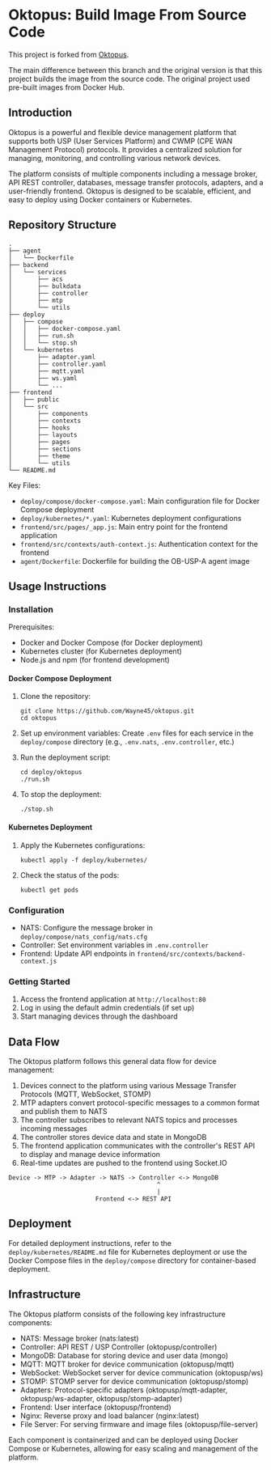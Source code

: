 # Oktopus: Build Image From Source Code

This project is forked from [Oktopus](https://github.com/OktopUSP/oktopus).

The main difference between this branch and the original version is that this project builds the image from the source code. The original project used pre-built images from Docker Hub.

## Introduction

Oktopus is a powerful and flexible device management platform that supports both USP (User Services Platform) and CWMP (CPE WAN Management Protocol) protocols. It provides a centralized solution for managing, monitoring, and controlling various network devices.

The platform consists of multiple components including a message broker, API REST controller, databases, message transfer protocols, adapters, and a user-friendly frontend. Oktopus is designed to be scalable, efficient, and easy to deploy using Docker containers or Kubernetes.

## Repository Structure

```
.
├── agent
│   └── Dockerfile
├── backend
│   └── services
│       ├── acs
│       ├── bulkdata
│       ├── controller
│       ├── mtp
│       └── utils
├── deploy
│   ├── compose
│   │   ├── docker-compose.yaml
│   │   ├── run.sh
│   │   └── stop.sh
│   └── kubernetes
│       ├── adapter.yaml
│       ├── controller.yaml
│       ├── mqtt.yaml
│       ├── ws.yaml
│       └── ...
├── frontend
│   ├── public
│   └── src
│       ├── components
│       ├── contexts
│       ├── hooks
│       ├── layouts
│       ├── pages
│       ├── sections
│       ├── theme
│       └── utils
└── README.md
```

Key Files:
- `deploy/compose/docker-compose.yaml`: Main configuration file for Docker Compose deployment
- `deploy/kubernetes/*.yaml`: Kubernetes deployment configurations
- `frontend/src/pages/_app.js`: Main entry point for the frontend application
- `frontend/src/contexts/auth-context.js`: Authentication context for the frontend
- `agent/Dockerfile`: Dockerfile for building the OB-USP-A agent image

## Usage Instructions

### Installation

Prerequisites:
- Docker and Docker Compose (for Docker deployment)
- Kubernetes cluster (for Kubernetes deployment)
- Node.js and npm (for frontend development)

#### Docker Compose Deployment

1. Clone the repository:
   ```
   git clone https://github.com/Wayne45/oktopus.git
   cd oktopus
   ```

2. Set up environment variables:
   Create `.env` files for each service in the `deploy/compose` directory (e.g., `.env.nats`, `.env.controller`, etc.)

3. Run the deployment script:
   ```
   cd deploy/oktopus
   ./run.sh
   ```

4. To stop the deployment:
   ```
   ./stop.sh
   ```

#### Kubernetes Deployment

1. Apply the Kubernetes configurations:
   ```
   kubectl apply -f deploy/kubernetes/
   ```

2. Check the status of the pods:
   ```
   kubectl get pods
   ```

### Configuration

- NATS: Configure the message broker in `deploy/compose/nats_config/nats.cfg`
- Controller: Set environment variables in `.env.controller`
- Frontend: Update API endpoints in `frontend/src/contexts/backend-context.js`

### Getting Started

1. Access the frontend application at `http://localhost:80`
2. Log in using the default admin credentials (if set up)
3. Start managing devices through the dashboard

## Data Flow

The Oktopus platform follows this general data flow for device management:

1. Devices connect to the platform using various Message Transfer Protocols (MQTT, WebSocket, STOMP)
2. MTP adapters convert protocol-specific messages to a common format and publish them to NATS
3. The controller subscribes to relevant NATS topics and processes incoming messages
4. The controller stores device data and state in MongoDB
5. The frontend application communicates with the controller's REST API to display and manage device information
6. Real-time updates are pushed to the frontend using Socket.IO

```
Device -> MTP -> Adapter -> NATS -> Controller <-> MongoDB
                                         ^
                                         |
                        Frontend <-> REST API
```

## Deployment

For detailed deployment instructions, refer to the `deploy/kubernetes/README.md` file for Kubernetes deployment or use the Docker Compose files in the `deploy/compose` directory for container-based deployment.

## Infrastructure

The Oktopus platform consists of the following key infrastructure components:

- NATS: Message broker (nats:latest)
- Controller: API REST / USP Controller (oktopusp/controller)
- MongoDB: Database for storing device and user data (mongo)
- MQTT: MQTT broker for device communication (oktopusp/mqtt)
- WebSocket: WebSocket server for device communication (oktopusp/ws)
- STOMP: STOMP server for device communication (oktopusp/stomp)
- Adapters: Protocol-specific adapters (oktopusp/mqtt-adapter, oktopusp/ws-adapter, oktopusp/stomp-adapter)
- Frontend: User interface (oktopusp/frontend)
- Nginx: Reverse proxy and load balancer (nginx:latest)
- File Server: For serving firmware and image files (oktopusp/file-server)

Each component is containerized and can be deployed using Docker Compose or Kubernetes, allowing for easy scaling and management of the platform.